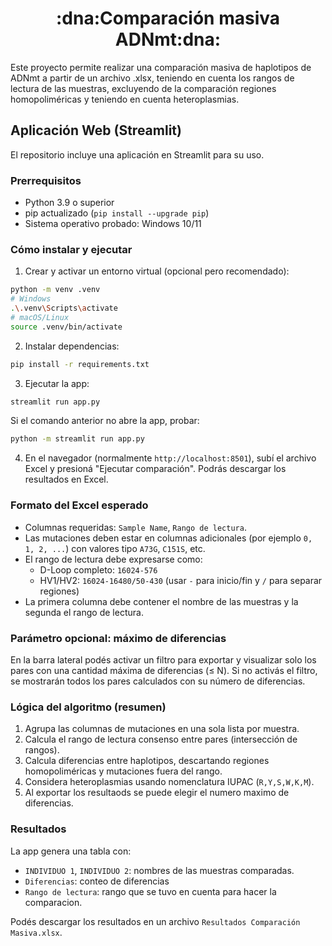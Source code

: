 <h1 align="center">:dna:Comparación masiva ADNmt:dna:</h1>

Este proyecto permite realizar una comparación masiva de haplotipos de ADNmt a partir de un archivo .xlsx, teniendo en cuenta los rangos de lectura de las muestras, excluyendo de la comparación regiones homopoliméricas y teniendo en cuenta heteroplasmias.

## Aplicación Web (Streamlit)

El repositorio incluye una aplicación en Streamlit para su uso.

### Prerrequisitos
- Python 3.9 o superior
- pip actualizado (`pip install --upgrade pip`)
- Sistema operativo probado: Windows 10/11

### Cómo instalar y ejecutar

1. Crear y activar un entorno virtual (opcional pero recomendado):

```bash
python -m venv .venv
# Windows
.\.venv\Scripts\activate
# macOS/Linux
source .venv/bin/activate
```

2. Instalar dependencias:

```bash
pip install -r requirements.txt
```

3. Ejecutar la app:

```bash
streamlit run app.py
```

Si el comando anterior no abre la app, probar:

```bash
python -m streamlit run app.py
```

4. En el navegador (normalmente `http://localhost:8501`), subí el archivo Excel y presioná "Ejecutar comparación". Podrás descargar los resultados en Excel.

### Formato del Excel esperado

- Columnas requeridas: `Sample Name`, `Rango de lectura`.
- Las mutaciones deben estar en columnas adicionales (por ejemplo `0, 1, 2, ...`) con valores tipo `A73G`, `C151S`, etc.
- El rango de lectura debe expresarse como:
  - D-Loop completo: `16024-576`
  - HV1/HV2: `16024-16480/50-430` (usar `-` para inicio/fin y `/` para separar regiones)
- La primera columna debe contener el nombre de las muestras y la segunda el rango de lectura.

### Parámetro opcional: máximo de diferencias

En la barra lateral podés activar un filtro para exportar y visualizar solo los pares con una cantidad máxima de diferencias (≤ N). Si no activás el filtro, se mostrarán todos los pares calculados con su número de diferencias.

### Lógica del algoritmo (resumen)

1. Agrupa las columnas de mutaciones en una sola lista por muestra.
2. Calcula el rango de lectura consenso entre pares (intersección de rangos).
3. Calcula diferencias entre haplotipos, descartando regiones homopoliméricas y mutaciones fuera del rango.
4. Considera heteroplasmias usando nomenclatura IUPAC (`R,Y,S,W,K,M`).
5. Al exportar los resultaods se puede elegir el numero maximo de diferencias.

### Resultados

La app genera una tabla con:
- `INDIVIDUO 1`, `INDIVIDUO 2`: nombres de las muestras comparadas.
- `Diferencias`: conteo de diferencias 
- `Rango de lectura`: rango que se tuvo en cuenta para hacer la comparacion.

Podés descargar los resultados en un archivo `Resultados Comparación Masiva.xlsx`.










